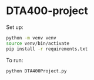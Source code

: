 # DTA400-project

Set up:
```sh
python -m venv venv
source venv/bin/activate
pip install -r requirements.txt
```

To run:
```sh
python DTA400Project.py
```
